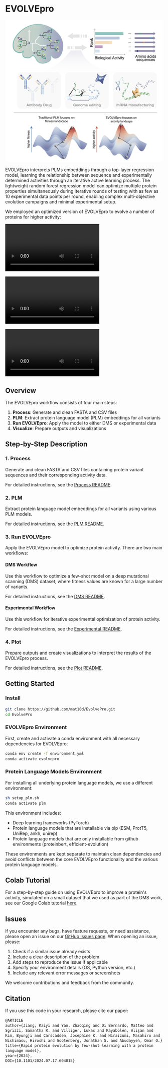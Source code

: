 # EVOLVEpro

![EVOLVEpro Process Overview](images/evolvepro_diagram.png)

EVOLVEpro interprets PLMs embeddings through a top-layer regression model, learning the relationship between sequence and experimentally determined activities through an iterative active learning process. The lightweight random forest regression model can optimize multiple protein properties simultaneously during iterative rounds of testing with as few as 10 experimental data points per round, enabling complex multi-objective evolution campaigns and minimal experimental setup.

We employed an optimized version of EVOLVEpro to evolve a number of proteins for higher activity:

![C143 demo](images/c143_output.mp4)

![Cas12f demo](images/cas12f_output.mp4)

![T7 demo](images/T7_output.mp4)

## Overview

The EVOLVEpro workflow consists of four main steps:

1. **Process**: Generate and clean FASTA and CSV files
2. **PLM**: Extract protein language model (PLM) embeddings for all variants
3. **Run EVOLVEpro**: Apply the model to either DMS or experimental data
4. **Visualize**: Prepare outputs and visualizations

## Step-by-Step Description

### 1. Process

Generate and clean FASTA and CSV files containing protein variant sequences and their corresponding activity data.

For detailed instructions, see the [Process README](scripts/process/README.md).

### 2. PLM

Extract protein language model embeddings for all variants using various PLM models.

For detailed instructions, see the [PLM README](scripts/plm/README.md).

### 3. Run EVOLVEpro

Apply the EVOLVEpro model to optimize protein activity. There are two main workflows:

#### DMS Workflow
Use this workflow to optimize a few-shot model on a deep mutational scanning (DMS) dataset, where fitness values are known for a large number of variants.

For detailed instructions, see the [DMS README](scripts/dms/README.md).

#### Experimental Workflow
Use this workflow for iterative experimental optimization of protein activity.

For detailed instructions, see the [Experimental README](scripts/exp/README.md).

### 4. Plot

Prepare outputs and create visualizations to interpret the results of the EVOLVEpro process.

For detailed instructions, see the [Plot README](scripts/plot/README.md).

## Getting Started

### Install

```bash
git clone https://github.com/mat10d/EvolvePro.git
cd EvolvePro
```

### EVOLVEpro Environment

First, create and activate a conda environment with all necessary dependencies for EVOLVEpro:

```bash
conda env create -f environment.yml
conda activate evolvepro
```

### Protein Language Models Environment

For installing all underlying protein language models, we use a different environment:

```bash
sh setup_plm.sh
conda activate plm
```

This environment includes:

- Deep learning frameworks (PyTorch)
- Protein language models that are installable via pip (ESM, ProtT5, UniRep, ankh, unirep)
- Protein language models that are only installable from github environments (proteinbert, efficient-evolution)

These environments are kept separate to maintain clean dependencies and avoid conflicts between the core EVOLVEpro functionality and the various protein language models.

## Colab Tutorial

For a step-by-step guide on using EVOLVEpro to improve a protein's activity, simulated on a small dataset that we used as part of the DMS work, see our Google Colab tutorial [here](https://colab.research.google.com/drive/1YCWvR73ItSsJn3P89yk_GY1g5GEJUlgy?usp=sharing).

## Issues

If you encounter any bugs, have feature requests, or need assistance, please open an issue on our [GitHub Issues page](https://github.com/mat10d/EvolvePro/issues). When opening an issue, please:

1. Check if a similar issue already exists
2. Include a clear description of the problem
3. Add steps to reproduce the issue if applicable
4. Specify your environment details (OS, Python version, etc.)
5. Include any relevant error messages or screenshots

We welcome contributions and feedback from the community.

## Citation

If you use this code in your research, please cite our paper:

```
@ARTICLE
author={Jiang, Kaiyi and Yan, Zhaoqing and Di Bernardo, Matteo and Sgrizzi, Samantha R. and Villiger, Lukas and Kayabölen, Alişan and Kim, Byungji and Carscadden, Josephine K. and Hiraizumi, Masahiro and Nishimasu, Hiroshi and Gootenberg, Jonathan S. and Abudayyeh, Omar O.}
title={Rapid protein evolution by few-shot learning with a protein language model}, 
year={2024},
DOI={10.1101/2024.07.17.604015}
```
